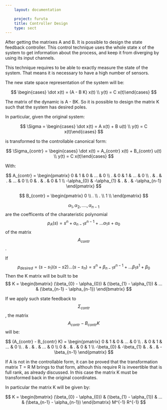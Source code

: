 ```yaml
---
    layout: documentation

    project: furuta
    title: Controller Design
    type: sect
---
```


After getting the matrixes A and B. It is possible to design the state feedback controller. This control technique uses the whole state x of the system to get information about the process, and keep it from diverging by using its input channels. 

This technique requires to be able to exactly measure the state of the system. That means it is necessary to have a high number of sensors.

The new state space representation of the system will be:

$$ \begin{cases} \dot x(t) = (A - B K) x(t) \\ y(t) = C x(t)\end{cases}
$$

The matrix of the dynamic is A - BK. So it is possible to design the matrix K such that the system has desired poles.

In particular, given the original system:

$$
\Sigma = \begin{cases} \dot x(t) = A x(t) + B u(t) \\ y(t) = C x(t)\end{cases}
$$

is transformed to the controllable canonical form:

$$
\Sigma_{contr} = \begin{cases} \dot x(t) = A_{contr} x(t) + B_{contr} u(t) \\ y(t) = C x(t)\end{cases}
$$

With:

$$
A_{contr} = \begin{pmatrix}
0 & 1 & 0 & ... & 0 \\
. & 0 & 1 & ... & 0 \\
. & . & . & ... & 0 \\
0 & . & . & 0   & 1 \\
-\alpha_{0} & -\alpha_{1} & . & . & -\alpha_{n-1}
\end{pmatrix}
$$

$$
B_{contr} = \begin{pmatrix}
0 \\
. \\
. \\
1 \\
\end{pmatrix}
$$

$$ \alpha_{1}, \alpha_{2}, .... , \alpha_{n-1} $$ are the coefficents of the charateristic polynomial $$p_{A}(s) = s^{n} + \alpha_{n-1}s^{n-1} + ... \alpha_{1}s + \alpha_{0}$$ of the matrix $$A_{contr}$$.

If $$p_{desired} = (s-s_{1})(s-s{2})...(s-s_{n}) = s^{n} + \beta_{n-1}s^{n-1} + ... \beta_{1}s^{1} + \beta_{0} $$ Then the K matrix will be built to be $$ K = \begin{bmatrix}
(\beta_{0} - \alpha_{0}) & (\beta_{1} - \alpha_{1}) & ... & (\beta_{n-1} - \alpha_{n-1})
\end{bmatrix}
$$

If we apply such state feedback to $$\Sigma_{contr}$$, the matrix $$A_{contr}-B_{contr}K $$ will be:

$$
(A_{contr} - B_{contr} K) = \begin{pmatrix}
0 & 1 & 0 & ... & 0 \\
. & 0 & 1 & ... & 0 \\
. & . & . & ... & 0 \\
0 & . & . & 0   & 1 \\
-\beta_{0} & -\beta_{1} & . & . & -\beta_{n-1}
\end{pmatrix}
$$

If A is not in the controllable form, it can be proved that the transformation matrix T = R M brings to that form, althouh this require R is inveertible that is full rank, as already discussed. In this case the matrix K must be transformed back in the original coordinates.

In particular the matrix K will be given by:

$$ K = \begin{bmatrix}
(\beta_{0} - \alpha_{0}) & (\beta_{1} - \alpha_{1}) & ... & (\beta_{n-1} - \alpha_{n-1})
\end{bmatrix} M^{-1} R^{-1}
$$









